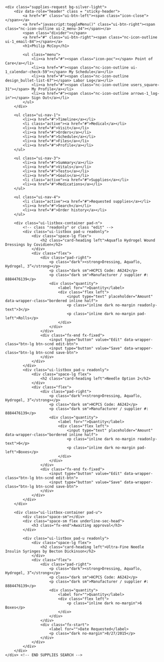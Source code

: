 	<div class="supplies-request bg-silver-light">
		<div data-role="header" class = "sticky-header">
	        <a href="#" class="ui-btn-left"><span class="icon-close"></span></a>
	        <a href="javascript:toggleMenu()" class="ui-btn-right"><span class="nc-icon-outline ui-2_menu-34"></span></a>
	        <span class="divider"></span>
	        <a href="#" class="ui-btn-right"><span class="nc-icon-outline ui-1_email-84"></span></a>
	        <h1>Philip McCoy</h1>

	        <ul class="menu">
	            <li><a href="#"><span class="icon-poc"></span> Point of Care</a></li>
	            <li><a href="#"><span class="nc-icon-outline ui-1_calendar-check-59"></span> My Schedule</a></li>
	            <li><a href="#"><span class="nc-icon-outline design_bullet-list-67"></span> Labor Log</a></li>
	            <li><a href="#"><span class="nc-icon-outline users_square-31"></span> My Profile</a></li>
	            <li><a href="#"><span class="nc-icon-outline arrows-1_log-in"></span> Sign Out</a></li>
	        </ul>
	    </div>

		<ul class="ui-nav-1">
		    <li><a href="#">Timeline</a></li>
		    <li class="active"><a href="#">Medical</a></li>
		    <li><a href="#">Visit</a></li>
		    <li><a href="#">Orders</a></li>
		    <li><a href="#">Schedule</a></li>
		    <li><a href="#">Files</a></li>
		    <li><a href="#">Profile</a></li>
		</ul>

		<ul class="ui-nav-3">
	        <li><a href="#">Summary</a></li>
	        <li><a href="#">Vitals</a></li>
	        <li><a href="#">Tests</a></li>
	        <li><a href="#">Goals</a></li>
	        <li class="active"><a href="#">Supplies</a></li>
	        <li><a href="#">Medications</a></li>
	    </ul>

		<ul class="ui-nav-4">
	        <li class="active"><a href="#">Requested supplies</a></li>
	        <li><a href="#">Search</a></li>
	        <li><a href="#">Order history</a></li>
	    </ul>

		<div class="ui-listbox-container pad-n">
			<!-- class "readonly" or class "edit" -->
			<div class="ui-listbox pad-u readonly">
				<div class="space-lg flex">
					<h2 class="card-heading left">Aquaflo Hydrogel Wound Dressings by Covidien</h2>
				</div>
				<div class="flex">
					<div class="pad-right">
						<p class="dark"><strong>Dressing, Aquaflo, Hydrogel, 3”</strong></p>
						<p class="dark sm">HCPCS Code: A6242</p>
						<p class="dark sm">Manufacturer / supplier #: 8884476139</p>
						<div class="quantity">
							<label for="">Quantity</label>
							<div class="flex left">
								<input type="text" placeholder="Amount" data-wrapper-class="bordered inline half">
								<p class="inline dark no-margin readonly-text">3</p>
								<p class="inline dark no-margin pad-left">Rolls</p>
							</div>
						</div>
					</div>
					<div class="fx-end fx-fixed">
						<input type="button" value="Edit" data-wrapper-class="btn-lg btn-scnd edit-btn">
						<input type="button" value="Save" data-wrapper-class="btn-lg btn-scnd save-btn">
					</div>
				</div>
			</div>
			<div class="ui-listbox pad-u readonly">
				<div class="space-lg flex">
					<h2 class="card-heading left">Needle Option 2</h2>
				</div>
				<div class="flex">
					<div class="pad-right">
						<p class="dark"><strong>Dressing, Aquaflo, Hydrogel, 3”</strong></p>
						<p class="dark sm">HCPCS Code: A6242</p>
						<p class="dark sm">Manufacturer / supplier #: 8884476139</p>
						<div class="quantity">
							<label for="">Quantity</label>
							<div class="flex left">
								<input type="text" placeholder="Amount" data-wrapper-class="bordered inline half">
								<p class="inline dark no-margin readonly-text">6</p>
								<p class="inline dark no-margin pad-left">Boxes</p>
							</div>
						</div>
					</div>
					<div class="fx-end fx-fixed">
						<input type="button" value="Edit" data-wrapper-class="btn-lg btn-scnd edit-btn">
						<input type="button" value="Save" data-wrapper-class="btn-lg btn-scnd save-btn">
					</div>
				</div>
			</div>
		</div>

		<div class="ui-listbox-container pad-u">
			<div class="space-sm"></div>
			<div class="space-sm flex underline-sec-head">
				<h3 class="fx-end">Awaiting approval</h3>
			</div>

			<div class="ui-listbox pad-u readonly">
				<div class="space-lg flex">
					<h2 class="card-heading left">Ultra-Fine Needle Insulin Syringes by Becton Dickinson</h2>
				</div>
				<div class="flex">
					<div class="pad-right">
						<p class="dark"><strong>Dressing, Aquaflo, Hydrogel, 3”</strong></p>
						<p class="dark sm">HCPCS Code: A6242</p>
						<p class="dark sm">Manufacturer / supplier #: 8884476139</p>
						<div class="quantity">
							<label for="">Quantity</label>
							<div class="flex left">
								<p class="inline dark no-margin">6 Boxes</p>
							</div>
						</div>
					</div>
					<div class="fx-start">
						<label for="">Date Requested</label>
						<p class="dark no-margin">8/27/2015</p>
					</div>
				</div>
			</div>
		</div>
	</div> <!-- END SUPPLIES SEARCH -->
